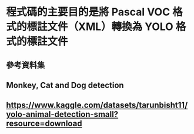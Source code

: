 # 程式碼的主要目的是將 Pascal VOC 格式的標註文件（XML）轉換為 YOLO 格式的標註文件


## 參考資料集

## Monkey, Cat and Dog detection
## https://www.kaggle.com/datasets/tarunbisht11/yolo-animal-detection-small?resource=download
